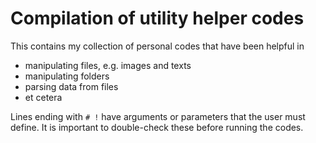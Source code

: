 # Compilation of utility helper codes

This contains my collection of personal codes that have been helpful in 
- manipulating files, e.g. images and texts
- manipulating folders
- parsing data from files
- et cetera

Lines ending with `# !` have arguments or parameters that the user must define. It is important to double-check these before running the codes.

